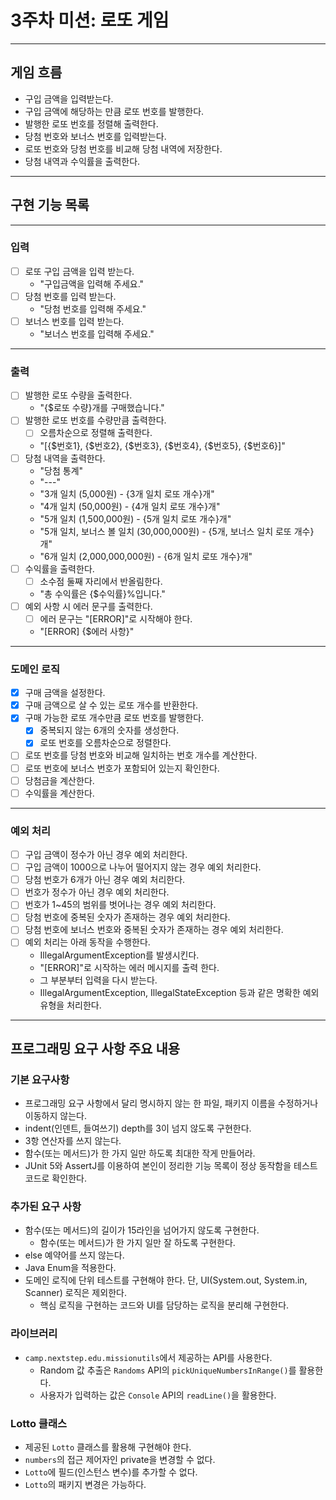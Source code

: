 # 3주차 미션: 로또 게임

---

## 게임 흐름

- 구입 금액을 입력받는다.
- 구입 금액에 해당하는 만큼 로또 번호를 발행한다.
- 발행한 로또 번호를 정렬해 출력한다.
- 당첨 번호와 보너스 번호를 입력받는다.
- 로또 번호와 당첨 번호를 비교해 당첨 내역에 저장한다.
- 당첨 내역과 수익률을 출력한다.

---

## 구현 기능 목록

---

### 입력

- [ ] 로또 구입 금액을 입력 받는다.
    - "구입금액을 입력해 주세요."
- [ ] 당첨 번호를 입력 받는다.
    - "당첨 번호를 입력해 주세요."
- [ ] 보너스 번호를 입력 받는다.
    - "보너스 번호를 입력해 주세요." 

---

### 출력

- [ ] 발행한 로또 수량을 출력한다.
    - "{$로또 수량}개를 구매했습니다."
- [ ] 발행한 로또 번호를 수량만큼 출력한다.
    - [ ] 오름차순으로 정렬해 출력한다.
    - "[{$번호1}, {$번호2}, {$번호3}, {$번호4}, {$번호5}, {$번호6}]"
- [ ] 당첨 내역을 출력한다.
    - "당첨 통계"
    - "---"
    - "3개 일치 (5,000원) - {3개 일치 로또 개수}개"
    - "4개 일치 (50,000원) - {4개 일치 로또 개수}개"
    - "5개 일치 (1,500,000원) - {5개 일치 로또 개수}개"
    - "5개 일치, 보너스 볼 일치 (30,000,000원) - {5개, 보너스 일치 로또 개수}개"
    - "6개 일치 (2,000,000,000원) - {6개 일치 로또 개수}개"
- [ ] 수익률을 출력한다.
    - [ ] 소수점 둘째 자리에서 반올림한다.
    - "총 수익률은 {$수익률}%입니다."
- [ ] 예외 사항 시 에러 문구를 출력한다.
    - [ ] 에러 문구는 "[ERROR]"로 시작해야 한다. 
    - "[ERROR] {$에러 사항}"

---

### 도메인 로직

- [x] 구매 금액을 설정한다.
- [x] 구매 금액으로 살 수 있는 로또 개수를 반환한다. 
- [x] 구매 가능한 로또 개수만큼 로또 번호를 발행한다.
    - [x] 중복되지 않는 6개의 숫자를 생성한다.
    - [x] 로또 번호를 오름차순으로 정렬한다.
- [ ] 로또 번호를 당첨 번호와 비교해 일치하는 번호 개수를 계산한다.
- [ ] 로또 번호에 보너스 번호가 포함되어 있는지 확인한다.
- [ ] 당첨금을 계산한다.
- [ ] 수익률을 계산한다.

---

### 예외 처리

- [ ] 구입 금액이 정수가 아닌 경우 예외 처리한다.
- [ ] 구입 금액이 1000으로 나누어 떨어지지 않는 경우 예외 처리한다.
- [ ] 당첨 번호가 6개가 아닌 경우 예외 처리한다.
- [ ] 번호가 정수가 아닌 경우 예외 처리한다.
- [ ] 번호가 1~45의 범위를 벗어나는 경우 예외 처리한다.
- [ ] 당첨 번호에 중복된 숫자가 존재하는 경우 예외 처리한다.
- [ ] 당첨 번호에 보너스 번호와 중복된 숫자가 존재하는 경우 예외 처리한다.
- [ ] 예외 처리는 아래 동작을 수행한다.
    - IllegalArgumentException를 발생시킨다.
    - "[ERROR]"로 시작하는 에러 메시지를 출력 한다.
    - 그 부분부터 입력을 다시 받는다.
    - IllegalArgumentException, IllegalStateException 등과 같은 명확한 예외 유형을 처리한다.

---

## 프로그래밍 요구 사항 주요 내용

### 기본 요구사항

- 프로그래밍 요구 사항에서 달리 명시하지 않는 한 파일, 패키지 이름을 수정하거나 이동하지 않는다.
- indent(인덴트, 들여쓰기) depth를 3이 넘지 않도록 구현한다.
- 3항 연산자를 쓰지 않는다.
- 함수(또는 메서드)가 한 가지 일만 하도록 최대한 작게 만들어라.
- JUnit 5와 AssertJ를 이용하여 본인이 정리한 기능 목록이 정상 동작함을 테스트 코드로 확인한다.

### 추가된 요구 사항

- 함수(또는 메서드)의 길이가 15라인을 넘어가지 않도록 구현한다.
    - 함수(또는 메서드)가 한 가지 일만 잘 하도록 구현한다.
- else 예약어를 쓰지 않는다.
- Java Enum을 적용한다.
- 도메인 로직에 단위 테스트를 구현해야 한다. 단, UI(System.out, System.in, Scanner) 로직은 제외한다.
    - 핵심 로직을 구현하는 코드와 UI를 담당하는 로직을 분리해 구현한다.

### 라이브러리

- `camp.nextstep.edu.missionutils`에서 제공하는 API를 사용한다.
  - Random 값 추출은 `Randoms` API의 `pickUniqueNumbersInRange()`를 활용한다.
  - 사용자가 입력하는 값은 `Console` API의 `readLine()`을 활용한다.

### Lotto 클래스

- 제공된 `Lotto` 클래스를 활용해 구현해야 한다.
- `numbers`의 접근 제어자인 private을 변경할 수 없다.
- `Lotto`에 필드(인스턴스 변수)를 추가할 수 없다.
- `Lotto`의 패키지 변경은 가능하다.



